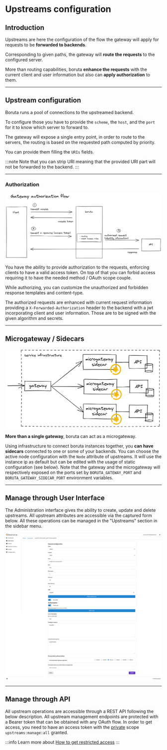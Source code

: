 # Upstreams configuration


## Introduction

Upstreams are here the configuration of the flow the gateway will apply for requests to be __forwarded to backends__. 

Corresponding to given paths, the gateway will __route the requests__ to the configured server. 

More than routing capabilities, boruta __enhance the requests__ with the current client and user information but also can __apply authorization__ to them.

---

## Upstream configuration

Boruta runs a pool of connections to the upstreamed backend. 

To configure those you have to provide the `scheme`, the `host`, and the `port` for it to know which server to forward to.

The gateway will expose a single entry point, in order to route to the servers, the routing is based on the requested path computed by priority. 

You can provide them filling the `URIs` fields. 

:::note
Note that you can strip URI meaning that the provided URI part will not be forwarded to the backend.
:::

---

### Authorization

![Gateway authorization flow](/assets/images/authorization-gateway-en.png)

You have the ability to provide authorization to the requests, enforcing clients to have a valid access token. On top of that you can forbid access requiring it to have the needed method / OAuth scope couple. 

While authorizing, you can customize the unauthorized and forbidden response templates and content-type.

The authorized requests are enhanced with current request information providing a `X-Forwarded-Authorization` header to the backend with a jwt incorporating client and user information. Those are to be signed with the given algorithm and secrets.

---

## Microgateway / Sidecars

![microgateways](/assets/images/boruta-microgateway.png)

__More than a single gateway__, boruta can act as a microgateway. 

Using infrastructure to connect boruta instances together, you __can have sidecars__ connected to one or some of your backends. You can choose the active node configuration with the `Node` attribute of upstreams. It will use the instance ip as default but can be edited with the usage of static configuration (see below). Note that the gateway and the microgateway will respectively exposed on the ports set by `BORUTA_GATEWAY_PORT` and `BORUTA_GATEWAY_SIDECAR_PORT` environment variables.

---

## Manage through User Interface

The Administration interface gives the ability to create, update and delete upstreams. All upstream attributes are accessible via the captured form below. All these operations can be managed in the "Upstreams" section in the sidebar menu.

![upstream form](/assets/images/upstream-form.png)

---

## Manage through API

All upstream operations are accessible through a REST API following the below description. All upstream management endpoints are protected with a Bearer token that can be obtained with any OAuth flow. In order to get access, you need to have an access token with the [private](provider-configuration/configure-scopes.md#public-vs-private-scopes) scope `upstreams:manage:all` granted.

:::info
Learn more about [How to get restricted access](management-api#get-an-access-token)
:::